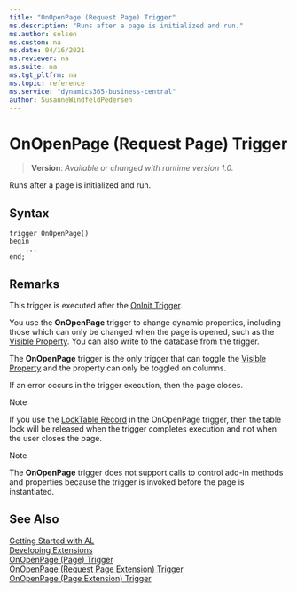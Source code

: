 ```yaml
---
title: "OnOpenPage (Request Page) Trigger"
ms.description: "Runs after a page is initialized and run."
ms.author: solsen
ms.custom: na
ms.date: 04/16/2021
ms.reviewer: na
ms.suite: na
ms.tgt_pltfrm: na
ms.topic: reference
ms.service: "dynamics365-business-central"
author: SusanneWindfeldPedersen
---
```

[//]: # (START>DO_NOT_EDIT)
[//]: # (IMPORTANT:Do not edit any of the content between here and the END>DO_NOT_EDIT.)
[//]: # (Any modifications should be made in the .xml files in the ModernDev repo.)

# OnOpenPage (Request Page) Trigger
> **Version**: _Available or changed with runtime version 1.0._

Runs after a page is initialized and run.


## Syntax
```
trigger OnOpenPage()
begin
    ...
end;
```



[//]: # (IMPORTANT: END>DO_NOT_EDIT)

## Remarks

This trigger is executed after the [OnInit Trigger](devenv-oninit-page-trigger.md).  

You use the **OnOpenPage** trigger to change dynamic properties, including those which can only be changed when the page is opened, such as the [Visible Property](../../properties/devenv-visible-property.md). You can also write to the database from the trigger.  

The **OnOpenPage** trigger is the only trigger that can toggle the [Visible Property](../../properties/devenv-visible-property.md) and the property can only be toggled on columns. 

If an error occurs in the trigger execution, then the page closes.  

> [!NOTE]  
> If you use the [LockTable Record](../../methods-auto/record/record-locktable-method.md) in the OnOpenPage trigger, then the table lock will be released when the trigger completes execution and not when the user closes the page.  

> [!NOTE]  
> The **OnOpenPage** trigger does not support calls to control add-in methods and properties because the trigger is invoked before the page is instantiated. <!-- For more information see, [Exposing Methods and Properties in a Windows Client Control Add-in](exposing-methods-and-properties-in-a-windows-client-pagefield-add-in.md).-->

## See Also  
[Getting Started with AL](../../devenv-get-started.md)  
[Developing Extensions](../../devenv-dev-overview.md)  
[OnOpenPage (Page) Trigger](../page/devenv-onopenpage-page-trigger.md)  
[OnOpenPage (Request Page Extension) Trigger](../requestpageextension/devenv-onopenpage-requestpageextension-trigger.md)  
[OnOpenPage (Page Extension) Trigger](../pageextension/devenv-onopenpage-pageextension-trigger.md)
